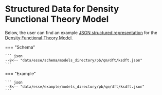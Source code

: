 # Structured Data for Density Functional Theory Model

Below, the user can find an example [JSON structured representation](../../data-structured/overview.md) for the [Density Functional Theory Model](overview.md).

=== "Schema"

    ``` json
    --8<-- "data/esse/schema/models_directory/pb/qm/dft/ksdft.json"
    ```

=== "Example"

    ``` json
    --8<-- "data/esse/example/models_directory/pb/qm/dft/ksdft.json"
    ```
